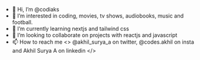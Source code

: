 - 👋 Hi, I’m @codiaks
- 👀 I’m interested in coding, movies, tv shows, audiobooks, music and football.
- 🌱 I’m currently learning nextjs and tailwind css
- 💞️ I’m looking to collaborate on projects with reactjs and javascript
- 📫 How to reach me <> @akhil_surya_a on twitter, @codes.akhil on insta and Akhil Surya A on linkedin </>

<!---
codiaks/codiaks is a ✨ special ✨ repository because its `README.md` (this file) appears on your GitHub profile.
You can click the Preview link to take a look at your changes.
--->
